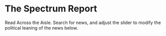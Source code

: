 # The Spectrum Report

Read Across the Aisle. Search for news, and adjust the slider to modify the political leaning of the news below. 

